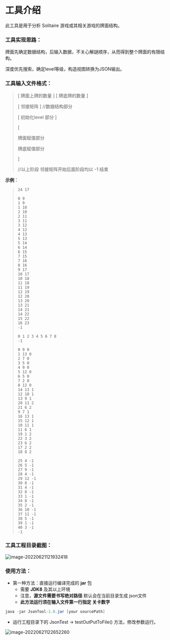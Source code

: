 # 工具介绍

此工具是用于分析 Solitaire 游戏或其相关游戏的牌面结构。

### 工具实现思路：

牌面先确定数据结构，后输入数据，不关心解謎顺序，从而得到整个牌面的有限结构。

深度优先搜索，确定level等级，构造视图转换为JSON输出。

### 工具输入文件格式：

> [ 牌面上牌的数量 ]  [ 牌底牌的数量 ]
>
> [ 邻接矩阵 ]    //数据结构部分
>
> [ 初始化level 部分 ]  
>
> [
>
>  牌面赋值部分
>
>  牌底赋值部分
>
>  ]
>
> //以上阶段 邻接矩阵开始后面阶段均以 -1 结束

**示例**：

> ```
> 24 17
> 
> 0 9
> 1 9
> 1 10
> 2 10
> 2 11
> 3 11
> 3 12 
> 4 12
> 4 13
> 5 13
> 5 14
> 6 14
> 6 15
> 7 15
> 7 16
> 8 16
> 9 17
> 10 17
> 10 18
> 11 18
> 11 19
> 12 19
> 12 20
> 13 20
> 13 21
> 14 21
> 14 22
> 15 22
> 16 23
> -1
> 
> 0 1 2 3 4 5 6 7 8
> -1
> 
> 0 9 0 
> 1 13 0
> 2 7 0
> 3 5 0
> 4 9 0
> 5 12 0
> 6 5 0
> 7 2 0
> 8 12 0
> 14 13 1
> 12 10 1
> 13 9 1
> 20 11 2
> 21 6 2
> 9 7 1
> 16 13 1
> 15 12 1
> 10 11 1
> 11 6 1
> 19 1 2
> 22 3 2
> 23 6 2
> 17 2 2
> 18 8 2 
> 
> 25 4 -1
> 26 5 -1
> 27 9 -1
> 28 4 -1
> 29 12 -1
> 30 8 -1
> 31 4 -1
> 32 8 -1
> 33 1 -1
> 34 8 -1
> 35 2 -1
> 36 10 -1
> 37 11 -1
> 38 5 -1
> 39 1 -1
> 40 3 -1
> -1
> ```

### 工具工程目录截图：

![image-20220621121932418](https://github.com/WSYwsy22/Solitaire-Json-Util/blob/master/src/test/resources/readme01.png)

### 使用方法：

* 第一种方法：直接运行编译完成的 **jar**  包  
  * 需要   **JDK8** 及其以上环境
  * 注意，**源文件需要书写绝对路径** 默认会在当前目录生成 json文件
  * **此方法运行须在输入文件第一行指定  关卡数字**

```java
java -jar JsonTool-1.0.jar [your sourcePath] 
```

* 运行工程目录下的 JsonTest  -> testOutPutToFile() 方法，修改参数运行。

![image-20220621122652260](https://github.com/WSYwsy22/Solitaire-Json-Util/blob/master/src/test/resources/readme02.png)
